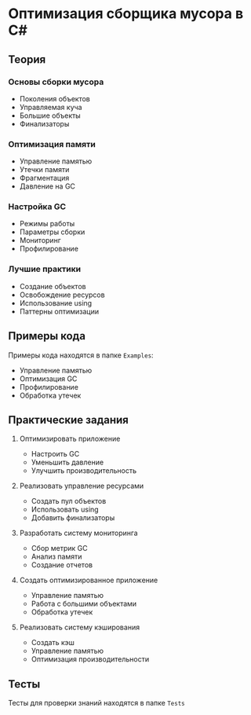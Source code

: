 # Оптимизация сборщика мусора в C#

## Теория

### Основы сборки мусора
- Поколения объектов
- Управляемая куча
- Большие объекты
- Финализаторы

### Оптимизация памяти
- Управление памятью
- Утечки памяти
- Фрагментация
- Давление на GC

### Настройка GC
- Режимы работы
- Параметры сборки
- Мониторинг
- Профилирование

### Лучшие практики
- Создание объектов
- Освобождение ресурсов
- Использование using
- Паттерны оптимизации

## Примеры кода
Примеры кода находятся в папке `Examples`:
- Управление памятью
- Оптимизация GC
- Профилирование
- Обработка утечек

## Практические задания
1. Оптимизировать приложение
   - Настроить GC
   - Уменьшить давление
   - Улучшить производительность

2. Реализовать управление ресурсами
   - Создать пул объектов
   - Использовать using
   - Добавить финализаторы

3. Разработать систему мониторинга
   - Сбор метрик GC
   - Анализ памяти
   - Создание отчетов

4. Создать оптимизированное приложение
   - Управление памятью
   - Работа с большими объектами
   - Обработка утечек

5. Реализовать систему кэширования
   - Создать кэш
   - Управление памятью
   - Оптимизация производительности

## Тесты
Тесты для проверки знаний находятся в папке `Tests` 